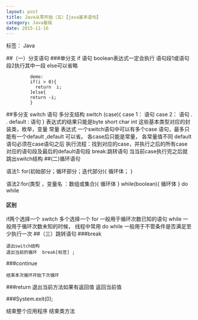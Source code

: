 ```yaml
---
layout: post
title: Java从零开始（五）【java基本语句】
category: Java基础
date: 2015-11-16
---
```


标签： Java


<!-- more -->



##（一）分支语句
###单分支  if 语句
             boolean表达式一定会执行  语句段1或语句段2执行其中一段
             else可以省略


             demo:
             if(i > 0){
               return  i;
             ]else{
             return -i;
             }


##多分支  switch  语句
多分支结构
  switch (case){
   case 1： 语句
   case 2： 语句
    .
    .
   default : 语句
   }
   表达式的结果只能是byte short char int 这些基本类型对应的封装类，枚举，变量 常量 表达式
   一个switch语句中可以有多个case 语句，最多只能有一个default ,default 可以省。
   各case后只能是常量， 各常量值不同
   default语句必须在case语句之后
   执行流程：找到对应的case，并执行之后的所有case对应的语句段及最后的default语句段
   break:跳转语句  当当前case执行完之后就跳出switch结构
##(二)循环语句

  语法1: for(初始部分；循环部分；迭代部分){
          循环体；
          }


  语法2:for(类型 ，变量名 ：数组或集合){
         循环体
        }
        while(boolean){
         循环体
        }
        do while

####  区别
  if两个选择一个
  switch 多个选择一个
  for 一般用于循环次数已知的语句
  while 一般用于循环次数未知的时候， 线程中常用
  do while 一般用于不管条件是否满足至少执行一次
##（三）跳转语句
###break

    退出switch结构
    退出当前的循环  break[标签] ;
###continue

    结束本次循环开始下次循环
###return
  退出当前方法如果有返回值 返回当前值

###System.exit(0);

   结束整个应用程序 结束类方法











